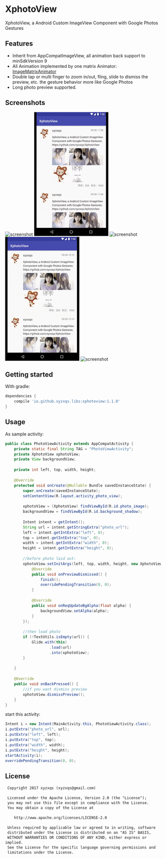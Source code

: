 # XphotoView
XphotoView, a Android Custom ImageView Component with Google Photos Gestures

## Features

* Inherit from AppCompatImageView, all animation back support to minSdkVersion 9
* All Animation implemented by one matrix Animator: [ImageMatrixAnimator](xphotoview/src/main/java/io/github/xyzxqs/libs/xphotoview/ImageMatrixAnimator.java)
* Double tap or multi finger to zoom in/out, fling, slide to dismiss the preview, etc.
the gesture behavior more like Google Photos
* Long photo preview supported.

## Screenshots

<img src="/screenshots/xphotoview-1.gif" alt="screenshot" title="xphotoview" width="240" height="400" /> <img src="/screenshots/xphotoview-2.gif" alt="screenshot" title="xphotoview" width="240" height="400" />
<img src="/screenshots/xphotoview-3.gif" alt="screenshot" title="xphotoview" width="240" height="400" /> <img src="/screenshots/xphotoview-4.gif" alt="screenshot" title="xphotoview" width="240" height="400" />
<img src="/screenshots/xphotoview-5.gif" alt="screenshot" title="xphotoview" width="240" height="400" />

## Getting started
With gradle:
```groovy
dependencies {
    compile 'io.github.xyzxqs.libs:xphotoview:1.1.0'
}
```

## Usage

As sample activity:
```java
public class PhotoViewActivity extends AppCompatActivity {
    private static final String TAG = "PhotoViewActivity";
    private XphotoView xphotoView;
    private View backgroundView;
 
    private int left, top, width, height;
 
    @Override
    protected void onCreate(@Nullable Bundle savedInstanceState) {
        super.onCreate(savedInstanceState);
        setContentView(R.layout.activity_photo_view);
 
        xphotoView = (XphotoView) findViewById(R.id.photo_image);
        backgroundView = findViewById(R.id.background_shadow);
 
        Intent intent = getIntent();
        String url = intent.getStringExtra("photo_url");
        left = intent.getIntExtra("left", 0);
        top = intent.getIntExtra("top", 0);
        width = intent.getIntExtra("width", 0);
        height = intent.getIntExtra("height", 0);
 
        //before photo laid out:
        xphotoView.setInitArgs(left, top, width, height, new XphotoView.Callback() {
            @Override
            public void onPreviewDismissed() {
                finish();
                overridePendingTransition(0, 0);
            }
            
            @Override
            public void onReqUpdateBgAlpha(float alpha) {
                backgroundView.setAlpha(alpha);
            }
        });
 
        //then load photo
        if (!TextUtils.isEmpty(url)) {
            Glide.with(this)
                    .load(url)
                    .into(xphotoView);
        }
 
    }
 
    @Override
    public void onBackPressed() {
        //if you want dismiss preview
        xphotoView.dismissPreview();
    }
}

```

start this activity:
```java
Intent i = new Intent(MainActivity.this, PhotoViewActivity.class);
i.putExtra("photo_url", url);
i.putExtra("left", left);
i.putExtra("top", top);
i.putExtra("width", width);
i.putExtra("height", height);
startActivity(i);
overridePendingTransition(0, 0);
```

License
-------
     Copyright 2017 xyzxqs (xyzxqs@gmail.com)

     Licensed under the Apache License, Version 2.0 (the "License");
     you may not use this file except in compliance with the License.
     You may obtain a copy of the License at

        http://www.apache.org/licenses/LICENSE-2.0

     Unless required by applicable law or agreed to in writing, software
     distributed under the License is distributed on an "AS IS" BASIS,
     WITHOUT WARRANTIES OR CONDITIONS OF ANY KIND, either express or implied.
     See the License for the specific language governing permissions and
     limitations under the License.
